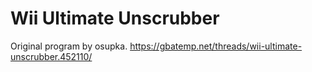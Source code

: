 # Wii Ultimate Unscrubber

Original program by osupka.
https://gbatemp.net/threads/wii-ultimate-unscrubber.452110/
